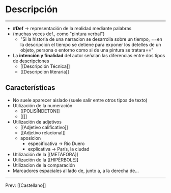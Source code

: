 # Descripción
___
- **#Def** -> representación de la realidad mediante palabras  
- (muchas veces def., como "pintura verbal")  
	- "Si la historia de una narracion se desarrolla sobre un tiempo, ==en la descripción el tiempo se detiene para exponer los detelles de un objeto, persona o entorno como si de una pintura se tratara=="  
- La **intención y finalidad** del autor señalan las diferencias entre dos tipos de descripciones  
	- [[Descripción Técnica]]  
	- [[Descripción literaria]]

## Características
- No suele aparecer aislado
	(suele salir entre otros tipos de texto)
- Utilización de la numeración
	- [[POLISÍNDETON]]
	- [[]]
- Utilización de adjetivos
	- [[Adjetivo calificativo]]
	- [[Adjetivo relacional]]
	- aposicion
		- especificativa -> Río Duero
		- explicativa -> París, la ciudad
- Utilización de la [[METÁFORA]]
- Utilización de la [[HIPÉRBOLE]]
- Utilizacion de la comparación
- Marcadores espaciales
	al lado de, junto a, a la derecha de...

---
Prev: [[Castellano]]
